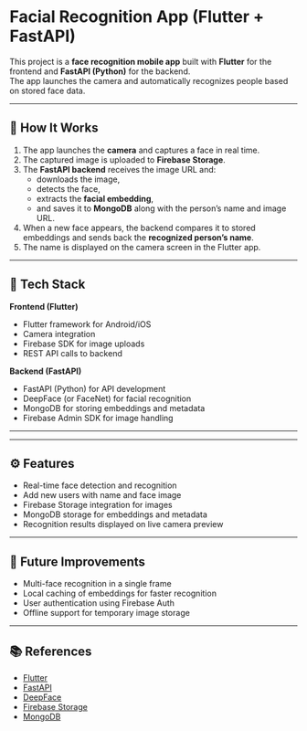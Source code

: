 # Facial Recognition App (Flutter + FastAPI)

This project is a **face recognition mobile app** built with **Flutter** for the frontend and **FastAPI (Python)** for the backend.  
The app launches the camera and automatically recognizes people based on stored face data.

---

## 🚀 How It Works

1. The app launches the **camera** and captures a face in real time.  
2. The captured image is uploaded to **Firebase Storage**.  
3. The **FastAPI backend** receives the image URL and:
   - downloads the image,  
   - detects the face,  
   - extracts the **facial embedding**,  
   - and saves it to **MongoDB** along with the person’s name and image URL.  
4. When a new face appears, the backend compares it to stored embeddings and sends back the **recognized person’s name**.  
5. The name is displayed on the camera screen in the Flutter app.

---

## 🧩 Tech Stack

**Frontend (Flutter)**
- Flutter framework for Android/iOS  
- Camera integration  
- Firebase SDK for image uploads  
- REST API calls to backend  

**Backend (FastAPI)**
- FastAPI (Python) for API development  
- DeepFace (or FaceNet) for facial recognition  
- MongoDB for storing embeddings and metadata  
- Firebase Admin SDK for image handling  

---


---

## ⚙️ Features

- Real-time face detection and recognition  
- Add new users with name and face image  
- Firebase Storage integration for images  
- MongoDB storage for embeddings and metadata  
- Recognition results displayed on live camera preview  

---

## 📌 Future Improvements

- Multi-face recognition in a single frame  
- Local caching of embeddings for faster recognition  
- User authentication using Firebase Auth  
- Offline support for temporary image storage  

---

## 📚 References

- [Flutter](https://flutter.dev/)  
- [FastAPI](https://fastapi.tiangolo.com/)  
- [DeepFace](https://github.com/serengil/deepface)  
- [Firebase Storage](https://firebase.google.com/products/storage)  
- [MongoDB](https://www.mongodb.com/)

